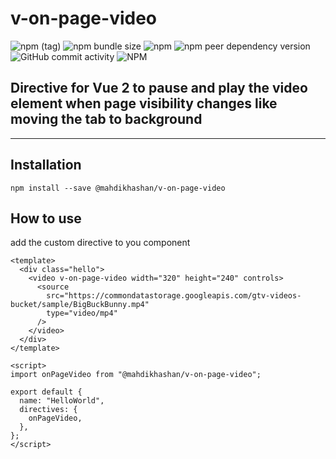 # v-on-page-video
![npm (tag)](https://img.shields.io/npm/v/@mahdikhashan/v-on-page-video/latest?style=plastic)
![npm bundle size](https://img.shields.io/bundlephobia/minzip/@mahdikhashan/v-on-page-video)
![npm](https://img.shields.io/npm/dy/@mahdikhashan/v-on-page-video)
![npm peer dependency version](https://img.shields.io/npm/dependency-version/@mahdikhashan/v-on-page-video/peer/vue)
![GitHub commit activity](https://img.shields.io/github/commit-activity/y/mahdikhashan/v-on-page-video)
![NPM](https://img.shields.io/npm/l/@mahdikhashan/v-on-page-video)

## Directive for Vue 2 to pause and play the video element when page visibility changes like moving the tab to background


--- 



## Installation

```
npm install --save @mahdikhashan/v-on-page-video
```

## How to use
add the custom directive to you component

```
<template>
  <div class="hello">
    <video v-on-page-video width="320" height="240" controls>
      <source
        src="https://commondatastorage.googleapis.com/gtv-videos-bucket/sample/BigBuckBunny.mp4"
        type="video/mp4"
      />
    </video>
  </div>
</template>

<script>
import onPageVideo from "@mahdikhashan/v-on-page-video";

export default {
  name: "HelloWorld",
  directives: {
    onPageVideo,
  },
};
</script>
```
